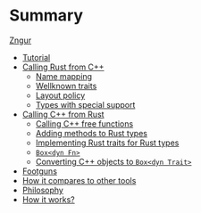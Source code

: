 # Summary

[Zngur](./zngur.md)

- [Tutorial](./tutorial.md)
- [Calling Rust from C++](./call_rust_from_cpp/index.md)
  - [Name mapping](./call_rust_from_cpp/name_mapping.md)
  - [Wellknown traits](./call_rust_from_cpp/wellknown_traits.md)
  - [Layout policy](./call_rust_from_cpp/layout_policy.md)
  - [Types with special support](./call_rust_from_cpp/special_types.md)
- [Calling C++ from Rust](./call_cpp_from_rust/index.md)
  - [Calling C++ free functions](./call_cpp_from_rust/function.md)
  - [Adding methods to Rust types](./call_cpp_from_rust/rust_impl.md)
  - [Implementing Rust traits for Rust types]()
  - [`Box<dyn Fn>`]()
  - [Converting C++ objects to `Box<dyn Trait>`]()
- [Footguns]()
- [How it compares to other tools](./how_it_compares.md)
- [Philosophy](./philosophy.md)
- [How it works?](./how_it_works.md)
